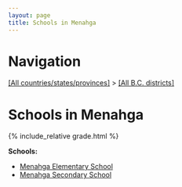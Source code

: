 ```yaml
---
layout: page
title: Schools in Menahga
---
```

# Navigation

[[All countries/states/provinces]](../..) > [[All B.C. districts]](..)

# Schools in Menahga

{% include_relative grade.html %}

**Schools:**

- [Menahga Elementary School](Menahga_Elementary_School.md)
- [Menahga Secondary School](Menahga_Secondary_School.md)
